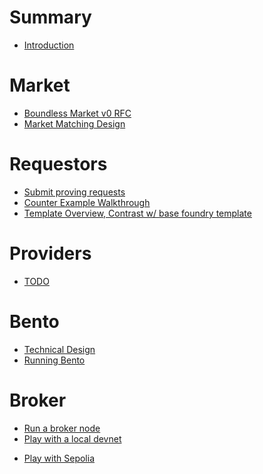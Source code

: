 # Summary

- [Introduction](./README.md)

# Market

- [Boundless Market v0 RFC](./market/prover_market_rfc.md)
- [Market Matching Design](./market/reverse_dutch.md)

# Requestors

- [Submit proving requests](./market/proving_request.md)
- [Counter Example Walkthrough]()
- [Template Overview, Contrast w/ base foundry template]()

# Providers

- [TODO]()

# Bento

- [Technical Design](./bento/technical_design.md)
- [Running Bento](./bento/running_bento.md)

# Broker

- [Run a broker node](./broker/broker_node.md)
- [Play with a local devnet](./broker/local_devnet.md)

<!-- TODO add back the link to the Sepolia doc when ready -->

- [Play with Sepolia]()
